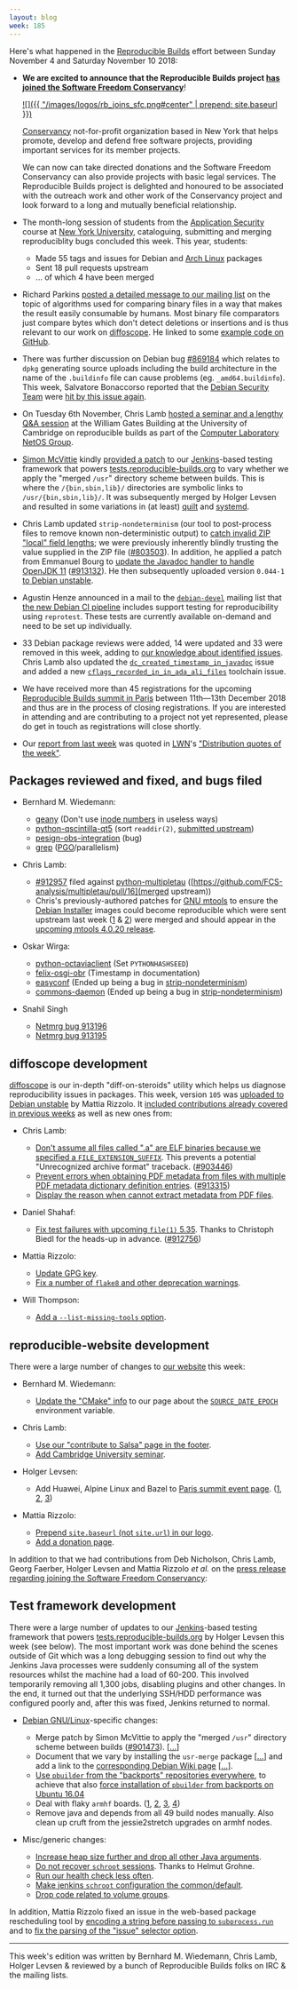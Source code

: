 ```yaml
---
layout: blog
week: 185
---
```


Here's what happened in the [Reproducible Builds](https://reproducible-builds.org) effort between Sunday November 4 and Saturday November 10 2018:

* **We are excited to announce that the Reproducible Builds project [has joined the Software Freedom Conservancy](https://reproducible-builds.org/news/2018/11/08/reproducible-builds-joins-software-freedom-concervancy/)**!

   [![]({{ "/images/logos/rb_joins_sfc.png#center" | prepend: site.baseurl }})](https://reproducible-builds.org/news/2018/11/08/reproducible-builds-joins-software-freedom-concervancy/)

   [Conservancy](https://sfconservancy.org/about/) not-for-profit organization based in New York that helps promote, develop and defend free software projects, providing important services for its member projects.

   We can now can take directed donations and the Software Freedom Conservancy can also provide projects with basic legal services. The Reproducible Builds project is delighted and honoured to be associated with the outreach work and other work of the Conservancy project and look forward to a long and mutually beneficial relationship.

* The month-long session of students from the [Application Security](http://bulletin.engineering.nyu.edu/preview_course_nopop.php?catoid=9&coid=23997) course at [New York University](https://www.nyu.edu/), cataloguing, submitting and merging reproduciblity bugs concluded this week. This year, students:

    - Made 55 tags and issues for Debian and [Arch Linux](https://www.archlinux.org/) packages
    - Sent 18 pull requests upstream
    - ... of which 4 have been merged

* Richard Parkins [posted a detailed message to our mailing list](https://lists.reproducible-builds.org/pipermail/rb-general/2018-November/001251.html) on the topic of algorithms used for comparing binary files in a way that makes the result easily consumable by humans. Most binary file comparators just compare bytes which don't detect deletions or insertions and is thus relevant to our work on [diffoscope](https://diffoscope.org/). He linked to some [example code on GitHub](https://github.com/rparkins999/bindiff).

* There was further discussion on Debian bug [#869184](https://bugs.debian.org/869184) which relates to `dpkg` generating source uploads including the build architecture in the name of the `.buildinfo` file can cause problems (eg. `_amd64.buildinfo`). This week, Salvatore Bonaccorso reported that the [Debian Security Team](https://wiki.debian.org/Teams/Security) were [hit by this issue again](https://bugs.debian.org/869184#60).

* On Tuesday 6th November, Chris Lamb [hosted a seminar and a lengthy Q&A session](http://talks.cam.ac.uk/talk/index/114232) at the William Gates Building at the University of Cambridge on reproducible builds as part of the [Computer Laboratory NetOS Group](https://www.cl.cam.ac.uk/research/srg/netos/).

* [Simon McVittie](http://smcv.pseudorandom.co.uk/) kindly [provided a patch](https://bugs.debian.org/901473#33) to our [Jenkins](https://jenkins.io/)-based testing framework that powers [tests.reproducible-builds.org](tests.reproducible-builds.org) to vary whether we apply the "merged `/usr`" directory scheme between builds. This is where the `/{bin,sbin,lib}/` directories are symbolic links to `/usr/{bin,sbin,lib}/`. It was subsequently merged by Holger Levsen and resulted in some variations in (at least) [quilt](https://tests.reproducible-builds.org/debian/rb-pkg/buster/amd64/diffoscope-results/quilt.html) and [systemd](https://tests.reproducible-builds.org/debian/rb-pkg/buster/amd64/diffoscope-results/systemd.html).

*  Chris Lamb updated `strip-nondeterminism` (our tool to post-process files to remove known non-deterministic output) to [catch invalid ZIP "local" field lengths](https://salsa.debian.org/reproducible-builds/strip-nondeterminism/commit/e5f5008); we were previously inherently blindly trusting the value supplied in the ZIP file ([#803503](https://bugs.debian.org/803503)). In addition, he applied a patch from Emmanuel Bourg to [update the Javadoc handler to handle OpenJDK 11](https://salsa.debian.org/reproducible-builds/strip-nondeterminism/commit/f745484) ([#913132](https://bugs.debian.org/913132)). He then subsequently uploaded version `0.044-1` [to Debian unstable](https://tracker.debian.org/news/1001570/accepted-strip-nondeterminism-0044-1-source-all-into-unstable/).

* Agustin Henze announced in a mail to the [`debian-devel`](https://lists.debian.org/debian-devel/) mailing list that [the new Debian CI pipeline](https://lists.debian.org/debian-devel/2018/11/msg00183.html) includes support testing for reproducibility using `reprotest`. These tests are currently available on-demand and need to be set up individually.

* 33 Debian package reviews were added, 14 were updated and 33 were removed in this week, adding to [our knowledge about identified issues](https://tests.reproducible-builds.org/debian/index_issues.html). Chris Lamb also updated the [`dc_created_timestamp_in_javadoc`](https://salsa.debian.org/reproducible-builds/reproducible-notes/commit/1b314210) issue and added a new [`cflags_recorded_in_in_ada_ali_files`](https://salsa.debian.org/reproducible-builds/reproducible-notes/commit/f3c2f1be) toolchain issue.

* We have received more than 45 registrations for the upcoming [Reproducible Builds summit in Paris](https://reproducible-builds.org/events/paris2018/) between 11th—13th December 2018 and thus are in the process of closing registrations. If you are interested in attending and are contributing to a project not yet represented, please do get in touch as registrations will close shortly.

* Our [report from last week](https://reproducible-builds.org/blog/posts/184/) was quoted in [LWN](https://lwn.net/)'s ["Distribution quotes of the week"](https://lwn.net/Articles/770530/).

Packages reviewed and fixed, and bugs filed
-------------------------------------------

* Bernhard M. Wiedemann:
    * [geany](https://github.com/geany/geany/pull/1989) (Don't use [inode numbers](https://en.wikipedia.org/wiki/Inode) in useless ways)
    * [python-qscintilla-qt5](https://build.opensuse.org/request/show/647086) (sort `readdir(2)`, [submitted upstream](https://www.riverbankcomputing.com/pipermail/qscintilla/2018-November/001349.html))
    * [pesign-obs-integration](https://bugzilla.opensuse.org/show_bug.cgi?id=1114605) (bug)
    * [grep](https://build.opensuse.org/request/show/647618) ([PGO](https://github.com/bmwiedemann/theunreproduciblepackage/tree/master/pgo)/parallelism)

* Chris Lamb:
    * [#912957](https://bugs.debian.org/912957) filed against [python-multipletau](https://tracker.debian.org/pkg/python-multipletau) ([https://github.com/FCS-analysis/multipletau/pull/16](merged upstream))
    * Chris's previously-authored patches for [GNU mtools](https://www.gnu.org/software/mtools/) to ensure the [Debian Installer](https://www.debian.org/devel/debian-installer/) images could become reproducible which were sent upstream last week ([1](http://lists.gnu.org/archive/html/info-mtools/2018-10/msg00003.html) & [2](http://lists.gnu.org/archive/html/info-mtools/2018-10/msg00004.html)) were merged and should appear in the [upcoming mtools 4.0.20 release](http://lists.gnu.org/archive/html/info-mtools/2018-11/msg00000.html).

* Oskar Wirga:
    * [python-octaviaclient](https://salsa.debian.org/openstack-team/clients/python-octaviaclient/merge_requests/1) (Set `PYTHONHASHSEED`)
    * [felix-osgi-obr](https://salsa.debian.org/java-team/felix-osgi-obr/merge_requests/1) (Timestamp in documentation)
    * [easyconf](https://salsa.debian.org/java-team/easyconf/merge_requests/1) (Ended up being a bug in [strip-nondeterminism](https://bugs.debian.org/cgi-bin/bugreport.cgi?bug=913132))
    * [commons-daemon](https://salsa.debian.org/java-team/commons-daemon/merge_requests/1) (Ended up being a bug in [strip-nondeterminism](https://bugs.debian.org/cgi-bin/bugreport.cgi?bug=913132))

* Snahil Singh
    * [Netmrg bug 913196](https://bugs.debian.org/cgi-bin/bugreport.cgi?bug=913196) 
    * [Netmrg bug 913195]( https://bugs.debian.org/cgi-bin/bugreport.cgi?bug=913195)

diffoscope development
----------------------

[diffoscope](https://diffoscope.org/) is our in-depth "diff-on-steroids" utility which helps us diagnose reproducibility issues in packages. This week, version `105` was [uploaded to Debian unstable](https://tracker.debian.org/news/1001952/accepted-diffoscope-105-source-into-unstable/) by Mattia Rizzolo. It [included contributions already covered in previous weeks](https://salsa.debian.org/reproducible-builds/diffoscope/commits/105) as well as new ones from:

* Chris Lamb:
    * [Don't assume all files called ".a" are ELF binaries because we specified a `FILE_EXTENSION_SUFFIX`](https://salsa.debian.org/reproducible-builds/diffoscope/commit/cd4c642). This prevents a potential "Unrecognized archive format" traceback. ([#903446](https://bugs.debian.org/903446))
    * [Prevent errors when obtaining PDF metadata from files with multiple PDF metadata dictionary definition entries](https://salsa.debian.org/reproducible-builds/diffoscope/commit/9624319). ([#913315](https://bugs.debian.org/913315))
    * [Display the reason when cannot extract metadata from PDF files](https://salsa.debian.org/reproducible-builds/diffoscope/commit/cf3bc34).

* Daniel Shahaf:
    * [Fix test failures with upcoming `file(1)` 5.35](https://salsa.debian.org/reproducible-builds/diffoscope/commit/0dfb818). Thanks to Christoph Biedl for the heads-up in advance. ([#912756](https://bugs.debian.org/912756))

* Mattia Rizzolo:
    * [Update GPG key](https://salsa.debian.org/reproducible-builds/diffoscope/commit/44e2c29).
    * [Fix a number of `flake8` and other deprecation warnings](https://salsa.debian.org/reproducible-builds/diffoscope/commit/becf992).

* Will Thompson:
    * [Add a `--list-missing-tools` option](https://salsa.debian.org/reproducible-builds/diffoscope/commit/339a431).


reproducible-website development
--------------------------------

There were a large number of changes to [our website](https://reproducibile-builds) this week:

* Bernhard M. Wiedemann:
    * [Update the "CMake" info](https://salsa.debian.org/reproducible-builds/reproducible-website/commit/11828b3) to our page about the [`SOURCE_DATE_EPOCH`](https://reproducible-builds.org/docs/source-date-epoch/) environment variable.

* Chris Lamb:
    * [Use our "contribute to Salsa" page in the footer](https://salsa.debian.org/reproducible-builds/reproducible-website/commit/f944a44).
    * [Add Cambridge University seminar](https://salsa.debian.org/reproducible-builds/reproducible-website/commit/cb1f822).

* Holger Levsen:
    * Add Huawei, Alpine Linux and Bazel to [Paris summit event page](https://reproducible-builds.org/events/paris2018/). ([1](https://salsa.debian.org/reproducible-builds/reproducible-website/commit/9559dc5), [2](https://salsa.debian.org/reproducible-builds/reproducible-website/commit/ad07633), [3](https://salsa.debian.org/reproducible-builds/reproducible-website/commit/ddd1aea))

* Mattia Rizzolo:
    * [Prepend `site.baseurl` (not `site.url`) in our logo](https://salsa.debian.org/reproducible-builds/reproducible-website/commit/cc6f579).
    * [Add a donation page](https://salsa.debian.org/reproducible-builds/reproducible-website/commit/77b419d).


In addition to that we had contributions from Deb Nicholson, Chris Lamb, Georg Faerber, Holger Levsen and Mattia Rizzolo *et al.* on the [press release regarding joining the Software Freedom Conservancy](https://reproducible-builds.org/news/2018/11/08/reproducible-builds-joins-software-freedom-concervancy/):


Test framework development
--------------------------

There were a large number of updates to our [Jenkins](https://jenkins.io/)-based testing framework that powers [tests.reproducible-builds.org](tests.reproducible-builds.org) by Holger Levsen this week (see below). The most important work was done behind the scenes outside of Git which was a long debugging session to find out why the Jenkins Java processes were suddenly consuming all of the system resources whilst the machine had a load of 60-200. This involved temporarily removing all 1,300 jobs, disabling plugins and other changes. In the end, it turned out that the underlying SSH/HDD performance was configured poorly and, after this was fixed, Jenkins returned to normal.

* [Debian GNU/Linux](https://www.debian.org/)-specific changes:
    * Merge patch by Simon McVittie to apply the "merged `/usr`" directory scheme between builds ([#901473](https://bugs.debian.org/901473)). [[...](https://salsa.debian.org/qa/jenkins.debian.net/commit/d04769a7)]
    * Document that we vary by installing the `usr-merge` package [[...](https://salsa.debian.org/qa/jenkins.debian.net/commit/7902f640)] and add a link to the [corresponding Debian Wiki page](https://wiki.debian.org/UsrMerge]) [[...](https://salsa.debian.org/qa/jenkins.debian.net/commit/fb44311e)].
    * [Use `pbuilder` from the "backports" repositories everywhere](https://salsa.debian.org/qa/jenkins.debian.net/commit/2081b3a4), to achieve that also [force installation of `pbuilder` from backports on Ubuntu 16.04](https://salsa.debian.org/qa/jenkins.debian.net/commit/d28a62fb)
    * Deal with flaky `armhf` boards. ([1](https://salsa.debian.org/qa/jenkins.debian.net/commit/6121cd22), [2](https://salsa.debian.org/qa/jenkins.debian.net/commit/099a8de5), [3](https://salsa.debian.org/qa/jenkins.debian.net/commit/2bc5747f), [4](https://salsa.debian.org/qa/jenkins.debian.net/commit/410d530b))
    * Remove java and depends from all 49 build nodes manually. Also clean up cruft from the jessie2stretch upgrades on armhf nodes.

* Misc/generic changes:

    * [Increase heap size further and drop all other Java arguments](https://salsa.debian.org/qa/jenkins.debian.net/commit/005aab43).
    * [Do not recover `schroot` sessions](https://salsa.debian.org/qa/jenkins.debian.net/commit/69cfa0c1). Thanks to Helmut Grohne.
    * [Run our health check less often](https://salsa.debian.org/qa/jenkins.debian.net/commit/246b3c25).
    * [Make jenkins `schroot` configuration the common/default](https://salsa.debian.org/qa/jenkins.debian.net/commit/aba431d3).
    * [Drop code related to volume groups](https://salsa.debian.org/qa/jenkins.debian.net/commit/8f0c9c43).

In addition, Mattia Rizzolo fixed an issue in the web-based package rescheduling tool by [encoding a string before passing to `subprocess.run`](https://salsa.debian.org/qa/jenkins.debian.net/commit/5b1832b4) and to [fix the parsing of the "issue" selector option](https://salsa.debian.org/qa/jenkins.debian.net/commit/641cfb29).

---

This week's edition was written by Bernhard M. Wiedemann, Chris Lamb, Holger Levsen & reviewed by a bunch of Reproducible Builds folks on IRC & the mailing lists.
